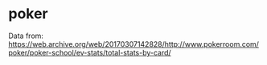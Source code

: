 # poker

Data from: https://web.archive.org/web/20170307142828/http://www.pokerroom.com/poker/poker-school/ev-stats/total-stats-by-card/
